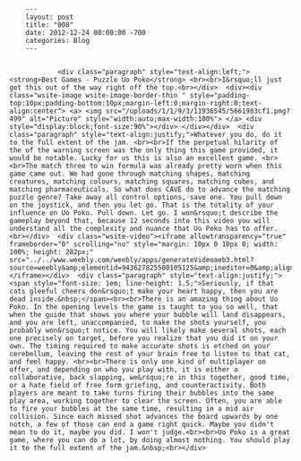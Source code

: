 
        ---
        layout: post
        title: "008"
        date: 2012-12-24 00:00:00 -700
        categories: Blog
        ---

        
				<div class="paragraph" style="text-align:left;"><strong>Best Games - Puzzle Uo Poko</strong> <br><br>I&rsquo;ll just get this out of the way right off the top.<br></div>  <div><div class="wsite-image wsite-image-border-thin " style="padding-top:10px;padding-bottom:10px;margin-left:0;margin-right:0;text-align:center"> <a> <img src="/uploads/1/1/9/3/11936545/5661983cf1.png?499" alt="Picture" style="width:auto;max-width:100%"> </a> <div style="display:block;font-size:90%"></div> </div></div>  <div class="paragraph" style="text-align:justify;">Whatever you do, do it to the full extent of the jam. <br><br>If the perpetual hilarity of the of the warning screen was the only thing this game provided, it would be notable. Lucky for us this is also an excellent game. <br><br>The match three to win formula was already pretty worn when this game came out. We had gone through matching shapes, matching creatures, matching colours, matching squares, matching cubes, and matching pharmaceuticals. So what does CAVE do to advance the matching puzzle genre? Take away all control options, save one. You pull down on the joystick, and then you let go. That is the totality of your influence on Uo Poko. Pull down. Let go. I won&rsquo;t describe the gameplay beyond that, because 12 seconds into this video you will understand all the complexity and nuance that Uo Poko has to offer. <br></div>  <div class="wsite-video"><iframe allowtransparency="true" frameborder="0" scrolling="no" style="margin: 10px 0 10px 0; width: 100%; height: 282px;" src="../../www.weebly.com/weebly/apps/generateVideoaeb3.html?source=weebly&amp;elementid=943627825500105125&amp;ineditor=0&amp;align=center&amp;height=282&amp;video=1/1/9/3/11936545/uopoko_836.mp4&amp;image=1/1/9/3/11936545/uopoko_836.jpg"></iframe></div>  <div class="paragraph" style="text-align:justify;"><span style="font-size: 1em; line-height: 1.5;">Seriously, if that cats gleeful cheers don&rsquo;t make your heart happy, then you are dead inside.&nbsp;</span><br><br>There is an amazing thing about Uo Poko. In the opening levels the game is taught to you so well, that when the guide that shows you where your bubble will land disappears, and you are left, unaccompanied, to make the shots yourself, you probably won&rsquo;t notice. You will likely make several shots, each one precisely on target, before you realize that you did it on your own. The timing required to make accurate shots is etched on your cerebellum, leaving the rest of your brain free to listen to that cat, and feel happy. <br><br>There is only one kind of multiplayer on offer, and depending on who you play with, it is either a collaborative, back slapping, we&rsquo;re in this together, good time, or a hate field of free form griefing, and counteractivity. Both players are meant to take turns firing their bubbles into the same play area, working together to clear the screen. Often, you are able to fire your bubbles at the same time, resulting in a mid air collision. Since each missed shot advances the board upwards by one notch, a few of those can end a game right quick. Maybe you didn't mean to do it, maybe you did. I won't judge.<br><br>Uo Poko is a great game, where you can do a lot, by doing almost nothing. You should play it to the full extent of the jam.&nbsp;<br></div>

		
        